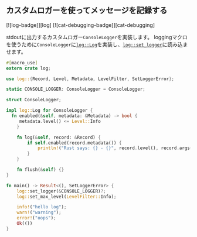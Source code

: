 ## カスタムロガーを使ってメッセージを記録する

[![log-badge]][log] [![cat-debugging-badge]][cat-debugging]

stdoutに出力するカスタムロガー`ConsoleLogger`を実装します。
loggingマクロを使うために`ConsoleLogger`に[`log::Log`]を実装し、[`log::set_logger`]に読み込ませます。

```rust
#[macro_use]
extern crate log;

use log::{Record, Level, Metadata, LevelFilter, SetLoggerError};

static CONSOLE_LOGGER: ConsoleLogger = ConsoleLogger;

struct ConsoleLogger;

impl log::Log for ConsoleLogger {
  fn enabled(&self, metadata: &Metadata) -> bool {
     metadata.level() <= Level::Info
    }

    fn log(&self, record: &Record) {
        if self.enabled(record.metadata()) {
            println!("Rust says: {} - {}", record.level(), record.args());
        }
    }

    fn flush(&self) {}
}

fn main() -> Result<(), SetLoggerError> {
    log::set_logger(&CONSOLE_LOGGER)?;
    log::set_max_level(LevelFilter::Info);

    info!("hello log");
    warn!("warning");
    error!("oops");
    Ok(())
}
```

[`log::Log`]: https://docs.rs/log/*/log/trait.Log.html
[`log::set_logger`]: https://docs.rs/log/*/log/fn.set_logger.html
